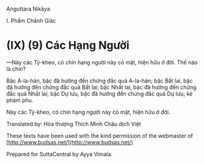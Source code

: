  

Aṅguttara Nikāya

I. Phẩm Chánh Giác

# (IX) (9) Các Hạng Người

—Này các Tỷ-kheo, có chín hạng người này có mặt, hiện hữu ở đời. Thế nào là chín?

Bậc A-la-hán, bậc đã hướng đến chứng đắc quả A-la-hán; bậc Bất lai, bậc đã hướng đến chứng đắc quả Bất lai; bậc Nhất lai, bậc đã hướng đến chứng đắc quả Nhất lai; bậc Dự lưu, bậc đã hướng đến chứng đắc quả Dự lưu; kẻ phàm phu.

Này các Tỷ-kheo, có chín hạng người này có mặt, hiện hữu ở đời.

Translated by: Hòa thượng Thích Minh Châu dịch Việt

These texts have been used with the kind permission of the webmaster of [http://www.budsas.net/](http://www.budsas.net/)

Prepared for SuttaCentral by Ayya Vimala.
